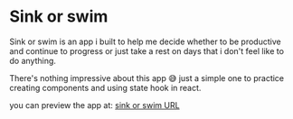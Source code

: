 # Sink or swim

Sink or swim is an app i built to help me decide whether to be productive and continue to progress or just take a rest on days that i don't feel like to do anything.

There's nothing impressive about this app 😅 just a simple one to practice creating components and using state hook in react.

you can preview the app at: [sink or swim URL](https://sinkorswim.pages.dev/)
